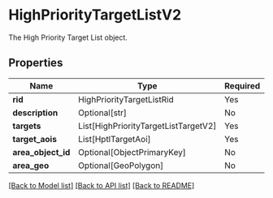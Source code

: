 # HighPriorityTargetListV2

The High Priority Target List object.

## Properties
| Name | Type | Required | Description |
| ------------ | ------------- | ------------- | ------------- |
**rid** | HighPriorityTargetListRid | Yes |  |
**description** | Optional[str] | No |  |
**targets** | List[HighPriorityTargetListTargetV2] | Yes |  |
**target_aois** | List[HptlTargetAoi] | Yes |  |
**area_object_id** | Optional[ObjectPrimaryKey] | No |  |
**area_geo** | Optional[GeoPolygon] | No |  |


[[Back to Model list]](../../../../README.md#models-v1-link) [[Back to API list]](../../../../README.md#apis-v1-link) [[Back to README]](../../../../README.md)
